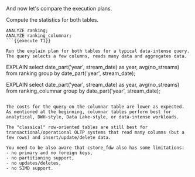 And now let's compare the execution plans.

Compute the statistics for both tables.
```
ANALYZE ranking;
ANALYZE ranking_columnar;
```{{execute T1}}

Run the explain plan for both tables for a typical data-intense query. The query selects a few columns, reads many data and aggregates data.
```
EXPLAIN
select date_part('year', stream_date) as year, avg(no_streams)
from ranking
group by date_part('year', stream_date);

EXPLAIN
select date_part('year', stream_date) as year, avg(no_streams)
from ranking_columnar
group by date_part('year', stream_date);
```{{execute T1}}

The costs for the query on the columnar table are lower as expected. As mentioned at the beginning, columnar tables perform best for analytical, DWH-style, Data Lake-style, or data-intense workloads.

The "classical" row-oriented tables are still best for transactional/operational OLTP systems that read many columns (but a few rows) and insert/update/delete data.

You need to be also aware that cstore_fdw also has some limitations:
- no primary and no foreign keys,
- no partitioning support,
- no updates/deletes,
- no SIMD support.
